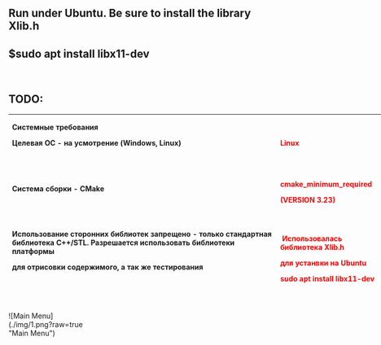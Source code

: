 <p><strong><!-- #######  THIS IS A COMMENT - Visible only in the source editor #########--></strong></p>
<h2><strong>Run under Ubuntu. Be sure to install the library Xlib.h</strong></h2>
<h2><strong>$sudo apt install libx11-dev</strong></h2>
<p>&nbsp;</p>
<h2 id="tw-target-text" class="tw-data-text tw-text-large tw-ta" dir="ltr" data-placeholder="Translation"><strong><span class="Y2IQFc" lang="en">TODO:</span></strong></h2>
<table style="height: 374px; width: 819px;">
<tbody>
<tr>
<td style="width: 469.344px;">
<p class="p1"><strong>Системные требования</strong></p>
<p class="p1"><strong>Целевая ОС - на усмотрение (Windows, Linux)</strong></p>
<p class="p2"><strong>&nbsp;</strong></p>
</td>
<td style="width: 10px;"><strong><span style="color: #ff0000;">Linux</span></strong></td>
</tr>
<tr>
<td style="width: 469.344px;">
<p class="p2"><strong>Система сборки - CMake</strong></p>
<p class="p2"><strong>&nbsp;</strong></p>
</td>
<td style="width: 10px;">
<p class="p1"><strong><span style="color: #ff0000;">cmake_minimum_required</span></strong></p>
<p class="p1"><strong><span style="color: #ff0000;">(<span class="s1">VERSION 3.23</span>)</span></strong></p>
<strong><span style="color: #ff0000;">&nbsp;</span></strong></td>
</tr>
<tr>
<td style="width: 469.344px;">
<p class="p2"><strong>Использование сторонних библиотек запрещено - только стандартная библиотека C++/STL. Разрешается использовать библиотеки платформы</strong></p>
<p class="p2"><strong>для отрисовки содержимого, а так же тестирования</strong></p>
<p class="p2"><strong>&nbsp;</strong></p>
</td>
<td style="width: 10px;">
<p><strong><span style="color: #ff0000;">&nbsp;Использовалась библиотека Xlib.h</span></strong></p>
<p><strong><span style="color: #ff0000;">для устанвки на Ubuntu</span></strong></p>
<p><strong><span style="color: #ff0000;">sudo apt install libx11-dev</span></strong></p>
</td>
</tr>
<tr>
<td style="width: 469.344px;"><strong>&nbsp;</strong>
<p class="p1"><strong>Требования к коду</strong></p>
<p class="p2"><strong>Обязательно соблюдение <span class="s1">coding-style</span></strong></p>
<p class="p2"><strong>Использование системы контроля версий обязательно (предпочтительно - Git)</strong></p>
<p class="p2"><strong>Публикация кода должна происходить на <span class="s1">GitHub </span>репозиторий. В случае использования приватного репозитория, необходимо дополнительно</strong></p>
<p class="p2"><strong>сообщить об этом - будут выданны аккаунты, которым нужно открыть доступ на просмотр кода.</strong></p>
<p class="p2"><strong>&nbsp;</strong></p>
</td>
<td style="width: 10px;">
<p><strong>&nbsp;</strong></p>
<p><strong>&nbsp;</strong></p>
</td>
</tr>
<tr>
<td style="width: 469.344px;"><strong>&nbsp;</strong>
<p class="p1"><strong>Требования к тестированию</strong></p>
<p class="p2"><strong>Код должен быть покрыт юнит-тестами. Фреймворк для тестирования - на усмотрение, рекомендуется использовать Google Test/Mock</strong></p>
<p class="p2"><strong>&nbsp;</strong></p>
</td>
<td style="width: 10px;">
<h1><span style="color: #ff00ff;"><strong>В процессе&nbsp;</strong></span></h1>
</td>
</tr>
<tr>
<td style="width: 469.344px;"><strong>&nbsp;</strong>
<p class="p1"><strong>Функциональные требования</strong></p>
<p class="p2"><strong>При запуске приложения необходимо показывать меню с возможностью выбора действий</strong></p>
<p class="p2"><strong>&nbsp;</strong></p>
</td>
<td style="width: 10px;"><span style="color: #ff0000;"><strong>&nbsp;Выполнено</strong></span></td>
</tr>
<tr>
<td style="width: 469.344px;" colspan="2">
<pre class="chroma" tabindex="0"><code class="language-html" data-lang="html"><span class="p">&lt;</span><span class="nt">div</span> <span class="na">style</span><span class="o">=</span><span class="s">"width:160px ; height:160px"</span><span class="p">&gt;</span>
![Main Menu](/img/1.png?raw=true "Main Menu")
<span class="p">&lt;</span><span class="nt">div</span><span class="p">&gt;</span></code></pre>
</td>
</tr>
<tr>
<td style="width: 469.344px;"><strong>&nbsp;</strong>
<p class="p2"><strong>Элементы - Новая игра, Выйти из игры (обязательно), прочие элементы меню (могут добавляться по ходу реализации нового функционала)</strong></p>
<p class="p2"><strong>Управление в игре реализовать способом ввода данных через нажатие клавиш - стрелками или клавишами WASD (W - вверх, S - вниз, A - влево, D -</strong></p>
<p class="p2"><strong>вправо)</strong></p>
<p class="p2"><strong>&nbsp;</strong></p>
</td>
<td style="width: 10px;"><span style="color: #ff0000;"><strong>&nbsp;Выполнено</strong></span></td>
</tr>
<tr>
<td style="width: 469.344px;"><strong>&nbsp;</strong>
<p class="p2"><strong>При выборе опции "Выйти из игры" приложение завершает работу</strong></p>
<p class="p2"><strong>&nbsp;</strong></p>
</td>
<td style="width: 10px;"><span style="color: #ff0000;"><strong>Выполнено&nbsp;</strong></span></td>
</tr>
<tr>
<td style="width: 469.344px;"><strong>&nbsp;</strong>
<p class="p2"><strong>При выборе "Новая игра", отрисовывается игровое поле с игровыми элементами, но игра не начинается сразу, а через 3 секунды, чтобы дать</strong></p>
<p class="p2"><strong>игроку приготовиться</strong></p>
<p class="p2"><strong>&nbsp;</strong></p>
</td>
<td style="width: 10px;"><span style="color: #ff0000;"><strong>&nbsp;Выполнено(старт после нажатия...)</strong></span></td>
</tr>
<tr>
<td style="width: 469.344px;"><strong>&nbsp;</strong>
<p class="p2"><strong>Необходимо показывать таймер с оставшимся временем до начала игры</strong></p>
<p class="p2"><strong>&nbsp;</strong></p>
</td>
<td style="width: 10px;">
<h2><strong><span style="color: #ff00ff;">Отсутствует</span>&nbsp;</strong></h2>
</td>
</tr>
<tr>
<td style="width: 469.344px;"><strong>&nbsp;</strong>
<p class="p2"><strong>На игровом поле должны присутсвовать блоки, стены поля, шарик, и платформа, а также кол-во оставшихся жизней, время с начала игры, и</strong></p>
<p class="p2"><strong>счётчик очков</strong></p>
<p class="p2"><strong>&nbsp;</strong></p>
</td>
<td style="width: 10px;"><span style="color: #ff0000;"><strong>&nbsp;Выполнено</strong></span></td>
</tr>
<tr>
<td style="width: 469.344px;"><strong>&nbsp;</strong>
<p class="p2"><strong>Расположение элементов на поле: блоки в верхней части, платформа в нижней части, стены ограничивают поле в форме прямоугольника (или</strong></p>
<p class="p2"><strong>квадрата)</strong></p>
</td>
<td style="width: 10px;"><span style="color: #ff0000;"><strong>&nbsp;Выполнено</strong></span></td>
</tr>
<tr>
<td style="width: 469.344px;" colspan="2">
<p>&nbsp;![alt text](https://github.com/C0nstanta/Breakout_game/blob/master/img/2.png?raw=true)</p>
</td>
</tr>
<tr>
<td style="width: 469.344px;">
<p class="p2"><strong>Должно присутсвовать 3 разновидности блоков - разрущающиеся при 1, 2 и 3 попаданиями по блоку соответсвенно</strong></p>
<p class="p2"><strong>&nbsp;</strong></p>
<strong>&nbsp;</strong></td>
<td style="width: 10px;"><span style="color: #ff0000;"><strong>&nbsp;Выполнено</strong></span></td>
</tr>
<tr>
<td style="width: 469.344px;"><strong>&nbsp;</strong>
<p class="p2"><strong>За разрушение разных видов блоков начисляется разное количество очков (конкретные значения на усмотрение)</strong></p>
<p class="p2"><strong>&nbsp;</strong></p>
</td>
<td style="width: 10px;"><span style="color: #ff0000;"><strong>&nbsp;Выполнено</strong></span></td>
</tr>
<tr>
<td style="width: 469.344px;"><strong>&nbsp;</strong>
<p class="p2"><strong>Разновидности блоков должны отображаться на поле по-разному</strong></p>
<p class="p2"><strong>&nbsp;</strong></p>
</td>
<td style="width: 10px;"><span style="color: #ff0000;"><strong>&nbsp;Выполнено</strong></span></td>
</tr>
<tr>
<td style="width: 469.344px;"><strong>&nbsp;</strong>
<p class="p2"><strong>При старте игры мячик начинает движение от середины поля вниз на платформу</strong></p>
<p class="p2"><strong>&nbsp;</strong></p>
</td>
<td style="width: 10px;"><span style="color: #ff0000;"><strong>&nbsp;Выполнено</strong></span></td>
</tr>
<tr>
<td style="width: 469.344px;"><strong>&nbsp;</strong>
<p class="p2"><strong>Платформа может перемещаться только вправо и влево (при нажатии соответсвующих клавиш)</strong></p>
<p class="p2"><strong>&nbsp;</strong></p>
</td>
<td style="width: 10px;"><span style="color: #ff0000;"><strong>Выполнено&nbsp;</strong></span></td>
</tr>
<tr>
<td style="width: 469.344px;">
<p class="p2"><strong>При попадании в блок мячик должен отлетать от него</strong></p>
<p class="p2"><strong>&nbsp;</strong></p>
</td>
<td style="width: 10px;"><span style="color: #ff0000;"><strong>&nbsp;Выполнено</strong></span></td>
</tr>
<tr>
<td style="width: 469.344px;"><strong>&nbsp;</strong>
<p class="p2"><strong>При попадании в платформу мячик должен отлетать от неё</strong></p>
<p class="p2"><strong>&nbsp;</strong></p>
</td>
<td style="width: 10px;"><span style="color: #ff0000;"><strong>&nbsp;Выполнено</strong></span></td>
</tr>
<tr>
<td style="width: 469.344px;"><strong>&nbsp;</strong>
<p class="p2"><strong>В начале игры у игрока должно быть 3 жизни</strong></p>
<p class="p2"><strong>&nbsp;</strong></p>
</td>
<td style="width: 10px;"><span style="color: #ff0000;"><strong>Выполнено&nbsp;</strong></span></td>
</tr>
<tr>
<td style="width: 469.344px;"><strong>&nbsp;</strong>
<p class="p2"><strong>Если мячик не был отражён платформой, игрок лишается 1 жизни. При потери всех жизней, игра заканчивается поражением (показывается</strong></p>
<p class="p2"><strong>соответсвующее сообщение с количеством набраных очков)</strong></p>
<p class="p2"><strong>&nbsp;</strong></p>
</td>
<td style="width: 10px;"><span style="color: #ff0000;"><strong>Выполнено&nbsp;</strong></span></td>
</tr>
<tr>
<td style="width: 469.344px;" colspan="2">&nbsp;
<pre>![alt text](https://github.com/C0nstanta/Breakout_game/blob/master/img/3.png?raw=true)<code></code></pre>
</td>
</tr>
<tr>
<td style="width: 469.344px;"><strong>&nbsp;</strong>
<p class="p2"><strong>Если были сбиты все блоки, игра заканчивается победой (показывается соответсвующее сообщение с количеством набраных очков)</strong></p>
<p class="p2"><strong>&nbsp;</strong></p>
</td>
<td style="width: 10px;"><span style="color: #ff0000;"><strong>&nbsp;Выполнено</strong></span></td>
</tr>
<tr>
<td style="width: 469.344px;"><strong>&nbsp;</strong>
<p class="p2"><strong>При окончании игры игроку показывается стартовое меню</strong></p>
<p class="p2"><strong>&nbsp;</strong></p>
</td>
<td style="width: 10px;"><span style="color: #ff0000;"><strong>&nbsp;Выполнено</strong></span></td>
</tr>
<tr>
<td style="width: 469.344px;"><strong>&nbsp;</strong>
<p class="p1"><strong>Необязательные функциональные требования</strong></p>
<p class="p2"><strong>&nbsp;</strong></p>
</td>
<td style="width: 10px;"><strong>&nbsp;Отсутствует</strong></td>
</tr>
<tr>
<td style="width: 469.344px;"><strong>&nbsp;</strong>
<p class="p2"><strong>Вести статистику игр - добавить пункт меню "Статистика", в котором будут отображаться дата и время игры, статус (победа или поражение) и кол-</strong></p>
<p class="p2"><strong>во набраных очков</strong></p>
<p class="p2"><strong>&nbsp;</strong></p>
</td>
<td style="width: 10px;"><strong>&nbsp;Отсутствует&nbsp;</strong></td>
</tr>
<tr>
<td style="width: 469.344px;"><strong>&nbsp;</strong>
<p class="p2"><strong>Каждая рановидность блоков отражает мяч при попадании на него по-разному</strong></p>
<p class="p2"><strong>&nbsp;</strong></p>
</td>
<td style="width: 10px;"><strong>&nbsp;&nbsp;Отсутствует</strong></td>
</tr>
<tr>
<td style="width: 469.344px;"><strong>&nbsp;</strong>
<p class="p2"><strong>Игра должна состоять из нескольких уровней, на которых случайным или специальным образом расположены блоки (количество и</strong></p>
<p class="p2"><strong>разновидность блоков также разная). При завершении уровня победой происходит переход на следующий уровень с восстановлением</strong></p>
<p class="p2"><strong>количества жизней. При поражении игра заканчивается. Количество уровней не регламентировано</strong></p>
<p class="p2"><strong>&nbsp;</strong></p>
</td>
<td style="width: 10px;"><strong>&nbsp;&nbsp;Отсутствует</strong></td>
</tr>
<tr>
<td style="width: 469.344px;">&nbsp;</td>
<td style="width: 10px;">&nbsp;</td>
</tr>
</tbody>
</table>

<div style="width:160px ; height:160px">
![Main Menu](./img/1.png?raw=true "Main Menu")
<div>
